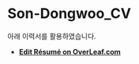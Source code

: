 # Son-Dongwoo_CV

아래 이력서를 활용하였습니다.
- [**Edit Résumé on OverLeaf.com**](https://www.overleaf.com/latex/templates/resume-template/ysrmnrwyrhpp)
